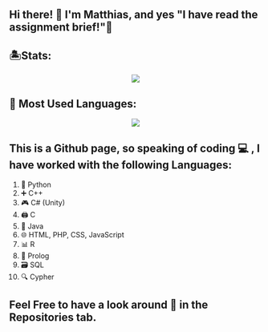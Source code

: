 ## Hi there! 👋 I'm Matthias, and yes "I have read the assignment brief!"🤔

## 🏝Stats:
<p align='center'>
<a href="https://github.com/mbar0075/">
  <img align="center" src="https://github-profile-summary-cards.vercel.app/api/cards/profile-details?username=mbar0075&theme=tokyonight"/>
</a>
</p>

## 👾 Most Used Languages:
<p align='center'>
<a href="https://github.com/mbar0075/">
  <img align="center" src="https://github-readme-stats.vercel.app/api/top-langs/?username=mbar0075&layout=pie&theme=tokyonight"/>
</a>
</p>

## This is a Github page, so speaking of coding 💻 , I have worked with the following Languages: 
1. 🐍 Python
2. ➕ C++
3. 🎮 C# (Unity)
4. 🖨 C
5. 🚀 Java
6. 🌐 HTML, PHP, CSS, JavaScript 
10. 📊 R
11. 🧠 Prolog 
12. 🗃️ SQL 
13. 🔍 Cypher

## Feel Free to have a look around 🧐 in the Repositories tab.

<!--
## 👍 ./Intro:
Hey there! I'm an enthusiastic Artificial Intelligence (AI) student currently pursuing my studies at the University of Malta. My fascination for AI blossomed when I discovered its remarkable extendibility  and wide range of applications. For me, learning coupled with self-improvement is an exhilarating lifelong adventure, and my journey through the realm of AI has been nothing short of a thrilling roller coaster ride!

In my repositories, you'll find an assortment of projects that I've built from scratch, allowing me to explore and gain knowledge about various programming languages, tools, and technologies. This ongoing exploration offers me boundless possibilities and opportunities to fuse my passion for AI with a sense of curiosity and excitement. 🚀💥

[![LinkedIn](https://img.shields.io/badge/LinkedIn-0077B5?style=for-the-badge&logo=linkedin&logoColor=white)](https://www.linkedin.com/in/matthias-bartolo-a2324a277/) 
[![Github](https://img.shields.io/badge/GitHub-100000?style=for-the-badge&logo=github&logoColor=white)](https://github.com/mbar0075?tab=repositories) 

## 🏝 ./Stats:
<p align='center'>
<a href="https://github.com/mbar0075/">
  <img align="center" src="https://github-profile-summary-cards.vercel.app/api/cards/profile-details?username=mbar0075&theme=tokyonight"/>
</a>
</p>

## 👾 ./Languages:
<p align='center'>
<a href="https://github.com/mbar0075/">
  <img align="center" src="https://github-readme-stats.vercel.app/api/top-langs/?username=mbar0075&layout=pie&theme=tokyonight"/>
</a>
</p>

## 🎮 ./Skills:
<p align='center'>
<a href="https://github.com/mbar0075/?tab=repositories">
  <img align="center" src="https://github.com/mbar0075/mbar0075/assets/103250564/f1e02dce-f4f4-46db-8477-f50a9bb0e044"/>
</a>
</p>
-->
